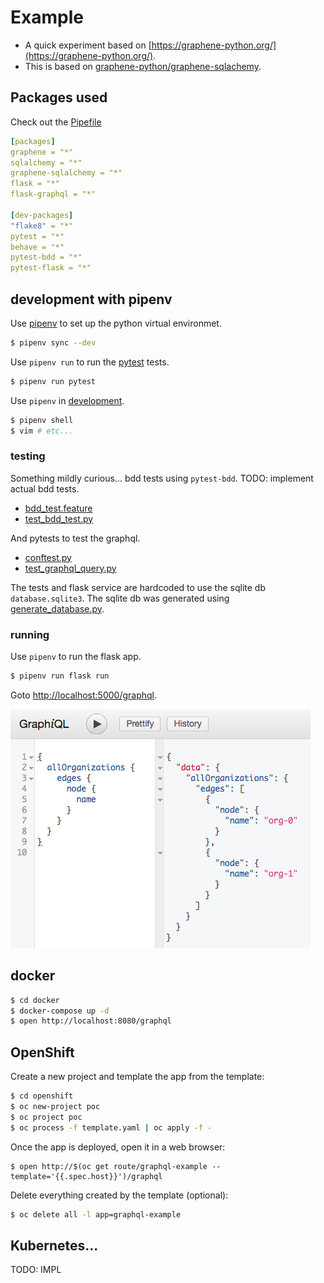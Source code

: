 # Example 

* A quick experiment based on [https://graphene-python.org/](https://graphene-python.org/).
* This is based on [graphene-python/graphene-sqlachemy](https://github.com/graphql-python/graphene-sqlalchemy/tree/master/examples/flask_sqlalchemy).

## Packages used
Check out the [Pipefile](Pipfile)

```yaml
[packages]
graphene = "*"
sqlalchemy = "*"
graphene-sqlalchemy = "*"
flask = "*"
flask-graphql = "*"

[dev-packages]
"flake8" = "*"
pytest = "*"
behave = "*"
pytest-bdd = "*"
pytest-flask = "*"
```

## development with pipenv


Use [pipenv](https://pipenv.readthedocs.io/en/latest/) to set up the python virtual environmet.
```bash
$ pipenv sync --dev
```

Use `pipenv run` to run the [pytest](https://docs.pytest.org/en/latest/) tests.

```bash
$ pipenv run pytest
```

Use `pipenv` in [development](https://pipenv.readthedocs.io/en/latest/advanced/#community-integrations).

```bash
$ pipenv shell
$ vim # etc...
```

### testing

Something mildly curious... bdd tests using `pytest-bdd`.
TODO: implement actual bdd tests.

* [bdd_test.feature](tests/features/bdd_test/bdd_test.feature)
* [test_bdd_test.py](tests/bdd_test/test_bdd_test.py)

And pytests to test the graphql.

* [conftest.py](tests/flask/conftest.py)
* [test_graphql_query.py](tests/flask/test_graphql_query.py)

The tests and flask service are hardcoded to use the sqlite db `database.sqlite3`.
The sqlite db was generated using [generate_database.py](generate_database.py).

### running

Use `pipenv` to run the flask app.

```bash
$ pipenv run flask run
```

Goto [http://localhost:5000/graphql](http://localhost:5000/graphql).

![GraphiQL](graphiql-ui.png)



## docker

```bash
$ cd docker
$ docker-compose up -d
$ open http://localhost:8080/graphql
```


## OpenShift

Create a new project and template the app from the template:

```bash
$ cd openshift
$ oc new-project poc
$ oc project poc
$ oc process -f template.yaml | oc apply -f -
```

Once the app is deployed, open it in a web browser:

```
$ open http://$(oc get route/graphql-example --template='{{.spec.host}}')/graphql
```

Delete everything created by the template (optional):

```bash
$ oc delete all -l app=graphql-example
```

## Kubernetes...

TODO: IMPL

